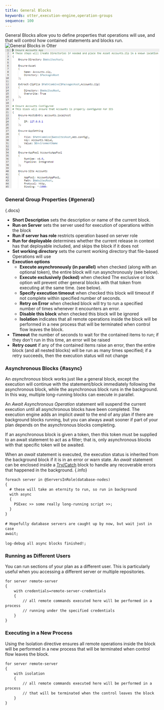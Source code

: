 ```yaml
---
title: General Blocks
keywords: otter,execution-engine,operation-groups
sequence: 100
---
```


General Blocks allow you to define properties that operations will use, and that will control how contained statements and blocks run.
    <tab-block>
        <tab name="Visual Mode">
            <img class="screenshot" src="/resources/documentation/otter/block-2-complete.png" alt="General Blocks in Otter" />
        </tab>
        <tab name="Text Mode (OtterScript)">
            <img class="screenshot" src="/resources/documentation/otter/general-block-text.png" alt="General Blocks in OtterScript" />
        </tab>
    </tab-block>

### General Group Properties {#general}

{.docs}
*   **Short Description** sets the description or name of the current block.
*   **Run on Server** sets the server used for execution of operations within the block
*   **Run if server has role** restricts operation based on server role
*   **Run for deployable** determines whether the current release in context has that deployable included, and skips the block if it does not
*   **Set working directory** sets the current working directory that file-based Operations will use
*   **Execution options**
    *   **Execute asynchronously (in parallel)** when checked (along with an optional token), the entire block will run asynchronously (see below).
    *   **Execute exclusively (locked)** when checked The exclusive or lock option will prevent other general blocks with that token from executing at the same time. (see below).
    *   **Specify execution timeout** when checked this block will timeout if not complete within specified number of seconds.
    *   **Retry on Error** when checked block will try to run a specified number of times whenever it encounters an error.
    *   **Disable this block** when checked this block will be ignored
    *   **Isolation** indicates that all remote operations inside the block will be performed in a new process that will be terminated when control flow leaves the block.
*   **Timeout** the number of seconds to wait for the contained items to run; if they don't run in this time, an error will be raised
*   **Retry count** if any of the contained items raise an error, then the entire block (and all nested blocks) will be run as many times specified; if a retry succeeds, then the execution status will not change
### Asynchronous Blocks {#async}

An *asynchronous* block works just like a general block, except the execution will continue with the statement/block immediately following the asynchronous block, while the asynchronous block runs in the background. In this way, multiple long-running blocks can execute in parallel.

An *Await Asynchronous Operation* statement will suspend the current execution until all asynchronous blocks have been completed. The execution engine adds an implicit *await* to the end of any plan if there are background blocks running, but you can always await sooner if part of your plan depends on the asynchronous blocks completing.

If an asynchronous block is given a token, then this token must be supplied to an await statement to act as a filter; that is, only asynchronous blocks with that specific token will be awaited.

When an *await* statement is executed, the execution status is inherited from the background block if it is in an error or warn state. An *await* statement can be enclosed inside a [Try/Catch](/docs/otter/execution-engine/statements-and-blocks/try-catch) block to handle any recoverable errors that happened in the background. {.info}

```
foreach server in @ServersInRole(database-nodes)
{
  # these will take an eternity to run, so run in background
  with async
  {
    PSExec >> some really long-running script >>;
  }
}

# Hopefully database servers are caught up by now, but wait just in case
await;

log-debug all async blocks finished!;
```

### Running as Different Users
You can run sections of your plan as a different user.  This is particularly useful when you accessing a different server or multiple repositories. 
```
for server remote-server
{
    with credentials=remote-server-credentials
    {
        // all remote commands executed here will be performed in a process
        // running under the specified credentials
    }        
}
```

### Executing in a New Process
Using the Isolation directive ensures all remote operations inside the block will be performed in a new process that will be terminated when control flow leaves the block.

```
for server remote-server
{
    with isolation
    {
        // all remote commands executed here will be performed in a process
        // that will be terminated when the control leaves the block
    }        
}
```